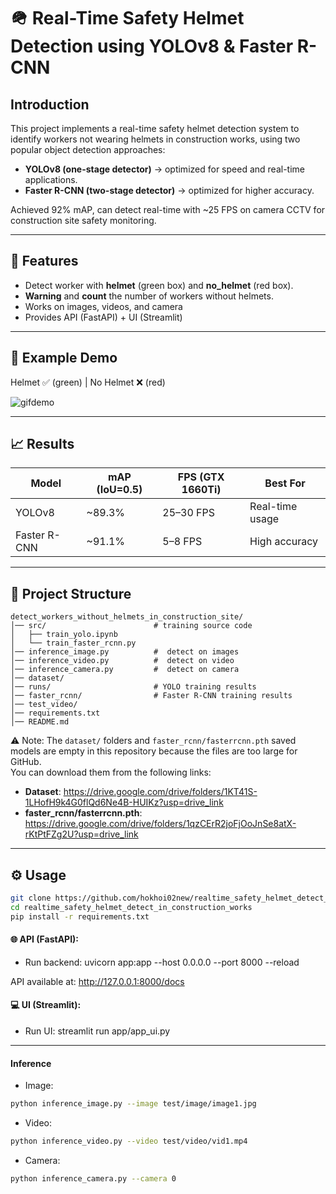 # 🪖 Real-Time Safety Helmet Detection using YOLOv8 & Faster R-CNN

## Introduction
This project implements a real-time safety helmet detection system to identify workers not wearing helmets in construction works, using two popular object detection approaches:  
- **YOLOv8 (one-stage detector)** → optimized for speed and real-time applications.  
- **Faster R-CNN (two-stage detector)** → optimized for higher accuracy.   

Achieved 92% mAP, can detect real-time with ~25 FPS on camera CCTV for construction site safety monitoring. 

---

## 🚀 Features
- Detect worker with **helmet** (green box) and **no_helmet** (red box).  
- **Warning** and **count** the number of workers without helmets.  
- Works on images, videos, and camera
- Provides API (FastAPI) + UI (Streamlit)

---

## 📌 Example Demo
Helmet ✅ (green) | No Helmet ❌ (red)

![gifdemo](https://github.com/user-attachments/assets/7c5e84a8-0450-49ec-9790-fd6cd22f07da)






---



## 📈 Results

| Model          | mAP (IoU=0.5)   | FPS (GTX 1660Ti) | Best For        |
|----------------|-----------------|------------------|-----------------|
| YOLOv8         | ~89.3%          | 25–30 FPS        | Real-time usage |
| Faster R-CNN   | ~91.1%          | 5–8 FPS          | High accuracy   |

---
## 📂 Project Structure
```
detect_workers_without_helmets_in_construction_site/
│── src/ 		  				# training source code
│   ├── train_yolo.ipynb        
│   └── train_faster_rcnn.py     
│── inference_image.py 		    #  detect on images
│── inference_video.py  		#  detect on video
│── inference_camera.py 		#  detect on camera
│── dataset/ 
│── runs/  		  				# YOLO training results
│── faster_rcnn/ 				# Faster R-CNN training results
│── test_video/ 
│── requirements.txt 
│── README.md
```
⚠️ Note: The `dataset/` folders and `faster_rcnn/fasterrcnn.pth` saved models are empty in this repository because the files are too large for GitHub.  
You can download them from the following links:

- **Dataset**: https://drive.google.com/drive/folders/1KT41S-1LHofH9k4G0flQd6Ne4B-HUIKz?usp=drive_link
- **faster_rcnn/fasterrcnn.pth**: https://drive.google.com/drive/folders/1qzCErR2joFjOoJnSe8atX-rKtPtFZg2U?usp=drive_link

---

## ⚙️ Usage
```bash
git clone https://github.com/hokhoi02new/realtime_safety_helmet_detect_in_construction_works.git
cd realtime_safety_helmet_detect_in_construction_works
pip install -r requirements.txt
```

#### 🌐 API (FastAPI):
- Run backend:
uvicorn app:app --host 0.0.0.0 --port 8000 --reload

API available at: http://127.0.0.1:8000/docs

#### 💻 UI (Streamlit):
- Run UI:
streamlit run app/app_ui.py

---

#### Inference

- Image:
```bash
python inference_image.py --image test/image/image1.jpg
```
- Video:
```bash
python inference_video.py --video test/video/vid1.mp4
```
- Camera:
```bash
python inference_camera.py --camera 0
```

